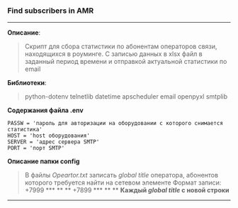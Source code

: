 ### Find subscribers in AMR
---

__Описание__:
> Скрипт для сбора статистики по абонентам операторов связи, находящихся в роуминге. С записью данных в xlsx файл в заданный период времени и отправкой актуальной статистики по email 

__Библиотеки__:
>python-dotenv
telnetlib
datetime
apscheduler
email
openpyxl
smtplib

__Содержания файла .env__
```USER = 'логин для авторизации на оборудовании с которого снимается статистика'
PASSW = 'пароль для авторизации на оборудовании с которого снимается статистика'
HOST = 'host оборудования'
SERVER = 'адрес сервера SMTP'
PORT = 'порт SMTP'
```
__Описание папки config__

>В файлы _Opeartor.txt_ записать _global title_ оператора, абонентов которого требуется найти на сетевом элементе 
Формат записи:
+7999 *** ** **
+7899 *** ** **
__Каждый  _global title_ с новой строки__

---